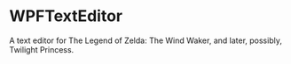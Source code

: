 # WPFTextEditor
A text editor for The Legend of Zelda: The Wind Waker, and later, possibly, Twilight Princess.
